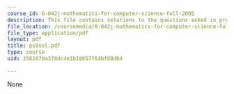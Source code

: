 ```yaml
---
course_id: 6-042j-mathematics-for-computer-science-fall-2005
description: This file contains solutions to the questions asked in problem set 9.
file_location: /coursemedia/6-042j-mathematics-for-computer-science-fall-2005/3561070a378dc4e1b18657f64bf88db4_ps9sol.pdf
file_type: application/pdf
layout: pdf
title: ps9sol.pdf
type: course
uid: 3561070a378dc4e1b18657f64bf88db4

---
```

None